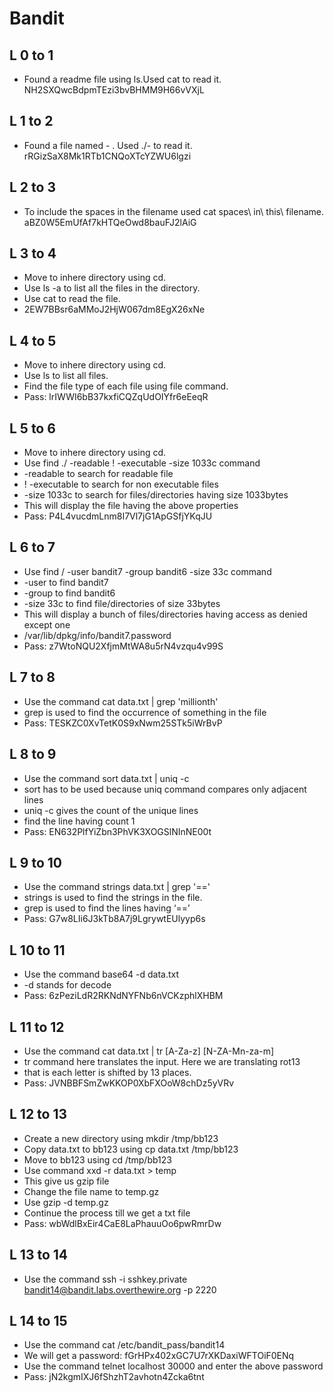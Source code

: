 # Bandit
## L 0 to 1

* Found a readme file using ls.Used cat to read it.  NH2SXQwcBdpmTEzi3bvBHMM9H66vVXjL

## L 1 to 2

* Found a file named - . Used ./- to read it. rRGizSaX8Mk1RTb1CNQoXTcYZWU6lgzi

## L 2 to 3

* To include the spaces in the filename used cat spaces\ in\ this\ filename. aBZ0W5EmUfAf7kHTQeOwd8bauFJ2lAiG

## L 3 to 4

* Move to inhere directory using cd.
* Use ls -a to list all the files in the directory.
* Use cat to read the file.
* 2EW7BBsr6aMMoJ2HjW067dm8EgX26xNe

## L 4 to 5

* Move to inhere directory using cd.
* Use ls to list all files.
* Find the file type of each file using file command.
* Pass: lrIWWI6bB37kxfiCQZqUdOIYfr6eEeqR

## L 5 to 6

* Move to inhere directory using cd.
* Use find ./ -readable ! -executable -size 1033c command
* -readable to search for readable file
* ! -executable to search for non executable files
* -size 1033c to search for files/directories having size 1033bytes 
* This will display the file having the above properties
* Pass: P4L4vucdmLnm8I7Vl7jG1ApGSfjYKqJU

## L 6 to 7

* Use find / -user bandit7 -group bandit6 -size 33c command
* -user to find bandit7
* -group to find bandit6
* -size 33c to find file/directories of size 33bytes
* This will display a bunch of files/directories having access as denied except one
* /var/lib/dpkg/info/bandit7.password
* Pass: z7WtoNQU2XfjmMtWA8u5rN4vzqu4v99S

## L 7 to 8

* Use the command cat data.txt | grep 'millionth'
* grep is used to find the occurrence of something in the file
* Pass: TESKZC0XvTetK0S9xNwm25STk5iWrBvP

## L 8 to 9

* Use the command sort data.txt | uniq -c
* sort has to be used because uniq command compares only adjacent lines
* uniq -c gives the count of the unique lines
* find the line having count 1
* Pass: EN632PlfYiZbn3PhVK3XOGSlNInNE00t

## L 9 to 10

* Use the command strings data.txt | grep '=='
* strings is used to find the strings in the file.
* grep is used to find the lines having ‘==’
* Pass: G7w8LIi6J3kTb8A7j9LgrywtEUlyyp6s

## L 10 to 11

* Use the command base64 -d data.txt
* -d stands for decode
* Pass: 6zPeziLdR2RKNdNYFNb6nVCKzphlXHBM

## L 11 to 12

* Use the command cat data.txt | tr [A-Za-z] [N-ZA-Mn-za-m]
* tr command here translates the input. Here we are translating rot13
* that is each letter is shifted by 13 places.
* Pass: JVNBBFSmZwKKOP0XbFXOoW8chDz5yVRv

## L 12 to 13

* Create a new directory using mkdir /tmp/bb123
* Copy data.txt to bb123 using cp data.txt /tmp/bb123
* Move to bb123 using cd /tmp/bb123 
* Use command xxd -r data.txt > temp
* This give us gzip file 
* Change the file name to temp.gz
* Use gzip -d temp.gz
* Continue the process till we get a txt file
* Pass: wbWdlBxEir4CaE8LaPhauuOo6pwRmrDw

## L 13 to 14

* Use the command ssh -i sshkey.private bandit14@bandit.labs.overthewire.org -p 2220

## L 14 to 15

* Use the command cat /etc/bandit_pass/bandit14
* We will get a password: fGrHPx402xGC7U7rXKDaxiWFTOiF0ENq
* Use the command telnet localhost 30000 and enter the above password
* Pass: jN2kgmIXJ6fShzhT2avhotn4Zcka6tnt







